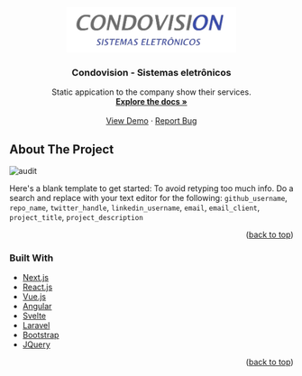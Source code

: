<br />
<div align="center">
  <a href="https://github.com/github_username/repo_name">
    <img src="condovision-webapp/src/assets/images/logo.png" alt="Logo" width="300" height="80">
  </a>

<h3 align="center">Condovision - Sistemas eletrônicos</h3>

  <p align="center">
    Static appication to the company show their services.
    <br />
    <a href="https://github.com/kevin-kuhn/condovision-web-app"><strong>Explore the docs »</strong></a>
    <br />
    <br />
    <a href="https://condovisionwebapp.gatsbyjs.io">View Demo</a>
    ·
    <a href="https://github.com/kevin-kuhn/condovision-web-app/issues">Report Bug</a>
  </p>
</div>

## About The Project

<img src="condovision-webapp/src/assets/images/audit.jpg" alt="audit" width="300" height="80">


Here's a blank template to get started: To avoid retyping too much info. Do a search and replace with your text editor for the following: `github_username`, `repo_name`, `twitter_handle`, `linkedin_username`, `email`, `email_client`, `project_title`, `project_description`

<p align="right">(<a href="#top">back to top</a>)</p>



### Built With

* [Next.js](https://nextjs.org/)
* [React.js](https://reactjs.org/)
* [Vue.js](https://vuejs.org/)
* [Angular](https://angular.io/)
* [Svelte](https://svelte.dev/)
* [Laravel](https://laravel.com)
* [Bootstrap](https://getbootstrap.com)
* [JQuery](https://jquery.com)

<p align="right">(<a href="#top">back to top</a>)</p>
